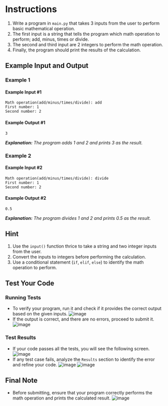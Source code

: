 # Instructions
1. Write a program in `main.py` that takes 3 inputs from the user to perform basic mathematical operation.
2. The first input is a string that tells the program which math operation to perform; add, minus, times or divide.
3. The second and third input are 2 integers to perform the math operation.
4. Finally, the program should print the results of the calculation.

## Example Input and Output

### Example 1
#### Example Input #1
```plaintext
Math operation(add/minus/times/divide): add
First number: 1
Second number: 2
```
#### Example Output #1
```plaintext
3
```
_**Explanation:** The program adds 1 and 2 and prints 3 as the result._

### Example 2
#### Example Input #2
```plaintext
Math operation(add/minus/times/divide): divide
First number: 1
Second number: 2
```
#### Example Output #2
```plaintext
0.5
```
_**Explanation:** The program divides 1 and 2 and prints 0.5 as the result._

## Hint
1. Use the `input()` function thrice to take a string and two integer inputs from the user.
2. Convert the inputs to integers before performing the calculation.
3. Use a conditional statement (`if`, `elif`, `else`) to identify the math operation to perform.

## Test Your Code
### Running Tests
- To verify your program, run it and check if it provides the correct output based on the given inputs.
   ![image](tests_tools.png)
- If the output is correct, and there are no errors, proceed to submit it.
   ![image](submit.png)

### Test Results
- If your code passes all the tests, you will see the following screen.
   ![image](pass.png)
- If any test case fails, analyze the `Results` section to identify the error and refine your code.
   ![image](fail_tests.png)
   ![image](results.png)

## Final Note
- Before submitting, ensure that your program correctly performs the math operation and prints the calculated result.
   ![image](submit.png)
